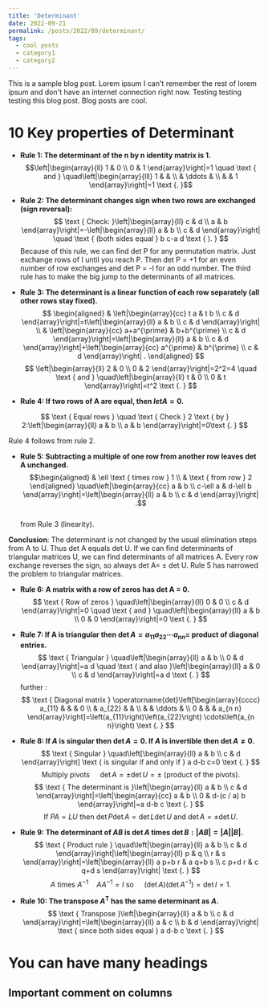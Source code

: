 ```yaml
---
title: 'Determinant'
date: 2022-09-21
permalink: /posts/2022/09/determinant/
tags:
  - cool posts
  - category1
  - category2
---
```


This is a sample blog post. Lorem ipsum I can't remember the rest of lorem ipsum and don't have an internet connection right now. Testing testing testing this blog post. Blog posts are cool.

10 Key properties of Determinant
======
- **Rule 1: The determinant of the n by n identity matrix is 1.**
$$\left|\begin{array}{ll}
1 & 0 \\
0 & 1
\end{array}\right|=1 \quad \text { and } \quad\left|\begin{array}{lll}
1 & & \\
& \ddots & \\
& & 1
\end{array}\right|=1 \text {. }$$

- **Rule 2: The determinant changes sign when two rows are exchanged (sign reversal):**
$$
\text { Check: }\left|\begin{array}{ll}
c & d \\
a & b
\end{array}\right|=-\left|\begin{array}{ll}
a & b \\
c & d
\end{array}\right| \quad \text { (both sides equal } b c-a d \text { ). }
$$
Because of this rule, we can find det P for any permutation matrix. Just exchange rows of I until you reach P. Then det P = +1 for an even number of row exchanges and
det P = -l for an odd number.
The third rule has to make the big jump to the determinants of all matrices. 

- **Rule 3: The determinant is a linear function of each row separately (all other rows stay fixed).**
$$
\begin{aligned}
& \left|\begin{array}{cc}
t a & t b \\
c & d
\end{array}\right|=t\left|\begin{array}{ll}
a & b \\
c & d
\end{array}\right| \\
& \left|\begin{array}{cc}
a+a^{\prime} & b+b^{\prime} \\
c & d
\end{array}\right|=\left|\begin{array}{ll}
a & b \\
c & d
\end{array}\right|+\left|\begin{array}{cc}
a^{\prime} & b^{\prime} \\
c & d
\end{array}\right| .
\end{aligned}
$$
$$
\left|\begin{array}{ll}
2 & 0 \\
0 & 2
\end{array}\right|=2^2=4 \quad \text { and } \quad\left|\begin{array}{ll}
t & 0 \\
0 & t
\end{array}\right|=t^2 \text {. }
$$

- **Rule 4: If two rows of A are equal, then $let A = 0$.**

$$
\text { Equal rows } \quad \text { Check } 2 \text { by } 2:\left|\begin{array}{ll}
a & b \\
a & b
\end{array}\right|=0\text {. }
$$

Rule 4 follows from rule 2.

- **Rule 5: Subtracting a multiple of one row from another row leaves det A unchanged.**
$$\begin{aligned}
& \ell \text { times row } 1 \\
& \text { from row } 2
\end{aligned} \quad\left|\begin{array}{cc}
a & b \\
c-\ell a & d-\ell b
\end{array}\right|=\left|\begin{array}{ll}
a & b \\
c & d
\end{array}\right| .$$   
from Rule 3 (linearity).

**Conclusion**: The determinant is not changed by the usual elimination steps from A to U. 
Thus det A equals det U. If we can find determinants of triangular matrices U, we can 
find determinants of all matrices A. Every row exchange reverses the sign, so always 
det A= ± det U. Rule 5 has narrowed the problem to triangular matrices. 

- **Rule 6: A matrix with a row of zeros has det A = 0.**
$$
\text { Row of zeros } \quad\left|\begin{array}{ll}
0 & 0 \\
c & d
\end{array}\right|=0 \quad \text { and } \quad\left|\begin{array}{ll}
a & b \\
0 & 0
\end{array}\right|=0 \text {. }
$$

- **Rule 7: If A is triangular then $\operatorname{det} A=a_{11} a_{22} \cdots a_{n n}=$ product of diagonal entries.**
$$
\text { Triangular } \quad\left|\begin{array}{ll}
a & b \\
0 & d
\end{array}\right|=a d \quad \text { and also }\left|\begin{array}{ll}
a & 0 \\
c & d
\end{array}\right|=a d \text {. }
$$
further :
$$
\text { Diagonal matrix } \operatorname{det}\left[\begin{array}{cccc}
a_{11} & & & 0 \\
& a_{22} & & \\
& & \ddots & \\
0 & & & a_{n n}
\end{array}\right]=\left(a_{11}\right)\left(a_{22}\right) \cdots\left(a_{n n}\right) \text {. }
$$

- **Rule 8: If $A$ is singular then $\operatorname{det} A=0$. If $A$ is invertible then $\operatorname{det} A \neq 0$.**
$$
\text { Singular } \quad\left[\begin{array}{ll}
a & b \\
c & d
\end{array}\right] \text { is singular if and only if } a d-b c=0 \text {. }
$$
$$
\text { Multiply pivots } \quad \operatorname{det} A= \pm \operatorname{det} U= \pm \text { (product of the pivots). }
$$
$$
\text { The determinant is }\left|\begin{array}{ll}
a & b \\
c & d
\end{array}\right|=\left|\begin{array}{cc}
a & b \\
0 & d-(c / a) b
\end{array}\right|=a d-b c \text {. }
$$
$$
\text { If } P A=L U \text { then } \operatorname{det} P \operatorname{det} A=\operatorname{det} L \operatorname{det} U \text { and } \operatorname{det} A= \pm \operatorname{det} U \text {. }
$$

- **Rule 9: The determinant of $A B$ is $\operatorname{det} A$ times $\operatorname{det} B:|A B|=|A||B|$.**
$$
\text { Product rule } \quad\left|\begin{array}{ll}
a & b \\
c & d
\end{array}\right|\left|\begin{array}{ll}
p & q \\
r & s
\end{array}\right|=\left|\begin{array}{ll}
a p+b r & a q+b s \\
c p+d r & c q+d s
\end{array}\right| \text {. }
$$
$$
A \text { times } A^{-1} \quad A A^{-1}=I \text { so } \quad(\operatorname{det} A)\left(\operatorname{det} A^{-1}\right)=\operatorname{det} I=1 .
$$

- **Rule 10: The transpose $A^{\mathrm{T}}$ has the same determinant as $A$.**
$$
\text { Transpose }\left|\begin{array}{ll}
a & b \\
c & d
\end{array}\right|=\left|\begin{array}{ll}
a & c \\
b & d
\end{array}\right| \text { since both sides equal } a d-b c \text {. }
$$







You can have many headings
======

Important comment on columns
------
